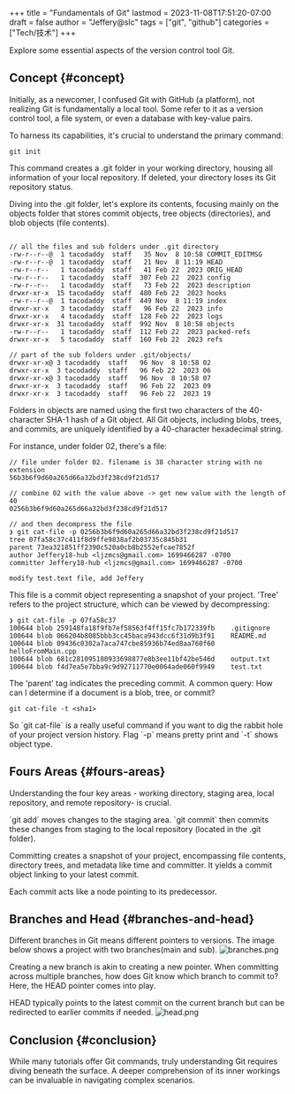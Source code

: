 +++
title = "Fundamentals of Git"
lastmod = 2023-11-08T17:51:20-07:00
draft = false
author = "Jeffery@slc"
tags = ["git", "github"]
categories = ["Tech/技术"]
+++

Explore some essential aspects of the version control tool Git.

## Concept {#concept}

Initially, as a newcomer, I confused Git with GitHub (a platform), not realizing Git is fundamentally a local tool. Some refer to it as a version control tool, a file system, or even a database with key-value pairs.

To harness its capabilities, it's crucial to understand the primary command:

```text
git init
```

This command creates a .git folder in your working directory, housing all information of your local repository. If deleted, your directory loses its Git repository status.

Diving into the .git folder, let's explore its contents, focusing mainly on the objects folder that stores commit objects, tree objects (directories), and blob objects (file contents).

```text

// all the files and sub folders under .git directory
-rw-r--r--@  1 tacodaddy  staff   35 Nov  8 10:58 COMMIT_EDITMSG
-rw-r--r--@  1 tacodaddy  staff   21 Nov  8 11:19 HEAD
-rw-r--r--   1 tacodaddy  staff   41 Feb 22  2023 ORIG_HEAD
-rw-r--r--   1 tacodaddy  staff  307 Feb 22  2023 config
-rw-r--r--   1 tacodaddy  staff   73 Feb 22  2023 description
drwxr-xr-x  15 tacodaddy  staff  480 Feb 22  2023 hooks
-rw-r--r--@  1 tacodaddy  staff  449 Nov  8 11:19 index
drwxr-xr-x   3 tacodaddy  staff   96 Feb 22  2023 info
drwxr-xr-x   4 tacodaddy  staff  128 Feb 22  2023 logs
drwxr-xr-x  31 tacodaddy  staff  992 Nov  8 10:58 objects
-rw-r--r--   1 tacodaddy  staff  112 Feb 22  2023 packed-refs
drwxr-xr-x   5 tacodaddy  staff  160 Feb 22  2023 refs

// part of the sub folders under .git/objects/
drwxr-xr-x@ 3 tacodaddy  staff   96 Nov  8 10:58 02
drwxr-xr-x  3 tacodaddy  staff   96 Feb 22  2023 06
drwxr-xr-x@ 3 tacodaddy  staff   96 Nov  8 10:58 07
drwxr-xr-x  3 tacodaddy  staff   96 Feb 22  2023 09
drwxr-xr-x  3 tacodaddy  staff   96 Feb 22  2023 19
```

Folders in objects are named using the first two characters of the 40-character SHA-1 hash of a Git object.
All Git objects, including blobs, trees, and commits, are uniquely identified by a 40-character hexadecimal string.

For instance, under folder 02, there's a file:

```text
// file under folder 02. filename is 38 character string with no extension
56b3b6f9d60a265d66a32bd3f238cd9f21d517

// combine 02 with the value above -> get new value with the length of 40 
0256b3b6f9d60a265d66a32bd3f238cd9f21d517

// and then decompress the file
❯ git cat-file -p 0256b3b6f9d60a265d66a32bd3f238cd9f21d517
tree 07fa58c37c411f8d9ffe9838af2b03735c845b31
parent 73ea321851ff2390c520a0cb8b2552efcae7852f
author Jeffery18-hub <ljzmcs@gmail.com> 1699466287 -0700
committer Jeffery18-hub <ljzmcs@gmail.com> 1699466287 -0700

modify test.text file, add Jeffery
```

This file is a commit object representing a snapshot of your project. 'Tree' refers to the project structure, which can be viewed by decompressing:
```text
❯ git cat-file -p 07fa58c37
100644 blob 259148fa18f9fb7ef58563f4ff15fc7b172339fb	.gitignore
100644 blob 066204b8085bbb3cc45baca943dcc6f31d9b3f91	README.md
100644 blob 09436c0302a7aca747cbe85936b74ed8aa760f60	helloFromMain.cpp
100644 blob 681c281095180933698877e8b3ee11bf42be546d	output.txt
100644 blob f4d7ea5e7bba9c9d92711770e0064ade060f9949	test.txt
```

The 'parent' tag indicates the preceding commit.
A common query: How can I determine if a document is a blob, tree, or commit?

```text
git cat-file -t <sha1>
```

So \`git cat-file\` is a really useful command if you want to dig the rabbit hole of your project version history. Flag \`-p\` means pretty print and \`-t\` shows object type.


## Fours Areas {#fours-areas}

Understanding the four key areas - working directory, staging area, local repository, and remote repository- is crucial.

\`git add\` moves changes to the staging area. \`git commit\` then commits these changes from staging to the local repository (located in the .git folder).

Committing creates a snapshot of your project, encompassing file contents, directory trees, and metadata like time and committer. It yields a commit object linking to your latest commit.

Each commit acts like a node pointing to its predecessor.


## Branches and Head {#branches-and-head}

Different branches in Git means different pointers to versions. The image below shows a project with two branches(main and sub).
![branches.png](/images/gitBasics/branches.png)

Creating a new branch is akin to creating a new pointer. When committing across multiple branches, how does Git know which branch to commit to? Here, the HEAD pointer comes into play.

HEAD typically points to the latest commit on the current branch but can be redirected to earlier commits if needed.
![head.png](/images/gitBasics/head.png)


## Conclusion {#conclusion}

While many tutorials offer Git commands, truly understanding Git requires diving beneath the surface.
A deeper comprehension of its inner workings can be invaluable in navigating complex scenarios.
